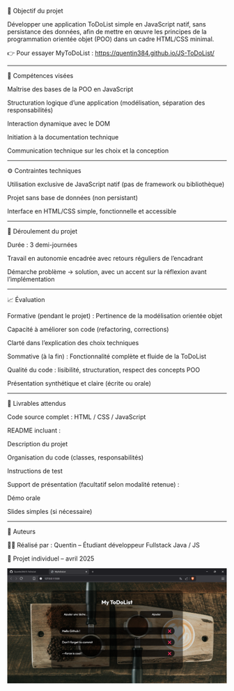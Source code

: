 🎯 Objectif du projet

Développer une application ToDoList simple en JavaScript natif, sans persistance des données, afin de mettre en œuvre les principes de la programmation orientée objet (POO) dans un cadre HTML/CSS minimal.

👉 Pour essayer MyToDoList :
https://quentin384.github.io/JS-ToDoList/

---

🧠 Compétences visées

Maîtrise des bases de la POO en JavaScript

Structuration logique d’une application (modélisation, séparation des responsabilités)

Interaction dynamique avec le DOM

Initiation à la documentation technique

Communication technique sur les choix et la conception

---

⚙️ Contraintes techniques

Utilisation exclusive de JavaScript natif (pas de framework ou bibliothèque)

Projet sans base de données (non persistant)

Interface en HTML/CSS simple, fonctionnelle et accessible

---

📅 Déroulement du projet

Durée : 3 demi-journées

Travail en autonomie encadrée avec retours réguliers de l’encadrant

Démarche problème -> solution, avec un accent sur la réflexion avant l’implémentation

---

📈 Évaluation

Formative (pendant le projet) :
Pertinence de la modélisation orientée objet

Capacité à améliorer son code (refactoring, corrections)

Clarté dans l’explication des choix techniques

Sommative (à la fin) :
Fonctionnalité complète et fluide de la ToDoList

Qualité du code : lisibilité, structuration, respect des concepts POO

Présentation synthétique et claire (écrite ou orale)

---

📝 Livrables attendus

Code source complet : HTML / CSS / JavaScript

README incluant :

Description du projet

Organisation du code (classes, responsabilités)

Instructions de test

Support de présentation (facultatif selon modalité retenue) :

Démo orale

Slides simples (si nécessaire)

---

📌 Auteurs

👨‍💻 Réalisé par : Quentin – Étudiant développeur Fullstack Java / JS

📅 Projet individuel – avril 2025

![Capture](image/Capture.png)

